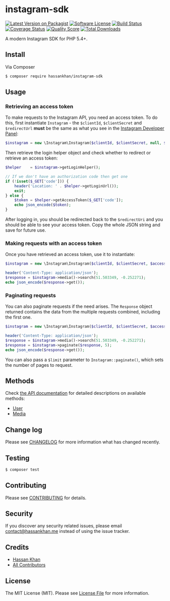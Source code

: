 # instagram-sdk

[![Latest Version on Packagist][ico-version]][link-packagist]
[![Software License][ico-license]](LICENSE.md)
[![Build Status][ico-travis]][link-travis]
[![Coverage Status][ico-scrutinizer]][link-scrutinizer]
[![Quality Score][ico-code-quality]][link-code-quality]
[![Total Downloads][ico-downloads]][link-downloads]

A modern Instagram SDK for PHP 5.4+.

## Install

Via Composer

``` bash
$ composer require hassankhan/instagram-sdk
```

## Usage

### Retrieving an access token

To make requests to the Instagram API, you need an access token. To do this, first instantiate `Instagram` - the `$clientId`, `$clientSecret` and `$redirectUrl` **must** be the same as what you see in the [Instagram Developer Panel](https://www.instagram.com/developer/clients/manage/):

``` php
$instagram = new \Instagram\Instagram($clientId, $clientSecret, null, $redirectUrl);
```

Then retrieve the login helper object and check whether to redirect or retrieve an access token:

```php
$helper    = $instagram->getLoginHelper();

// If we don't have an authorization code then get one
if (!isset($_GET['code'])) {
    header('Location: ' . $helper->getLoginUrl());
    exit;
} else {
    $token = $helper->getAccessToken($_GET['code']);
    echo json_encode($token);
}
```

After logging in, you should be redirected back to the `$redirectUri` and you should be able to see your access token. Copy the whole JSON string and save for future use.

### Making requests with an access token

Once you have retrieved an access token, use it to instantiate:

``` php
$instagram = new \Instagram\Instagram($clientId, $clientSecret, $accessToken, $redirectUrl);

header('Content-Type: application/json');
$response = $instagram->media()->search(51.503349, -0.252271);
echo json_encode($response->get());
```

### Paginating requests

You can also paginate requests if the need arises. The `Response` object returned contains the data from the multiple requests combined, including the first one.

``` php
$instagram = new \Instagram\Instagram($clientId, $clientSecret, $accessToken, $redirectUrl);

header('Content-Type: application/json');
$response = $instagram->media()->search(51.503349, -0.252271);
$response = $instagram->paginate($response, 5);
echo json_encode($response->get());
```

You can also pass a `$limit` parameter to `Instagram::paginate()`, which sets the number of pages to request.

## Methods

Check [the API documentation](http://hassankhan.me/instagram-sdk/docs/) for detailed descriptions on available methods:

- [User](http://hassankhan.me/instagram-sdk/docs/class-Instagram.Entities.User.html)
- [Media](http://hassankhan.me/instagram-sdk/docs/class-Instagram.Entities.Media.html)

## Change log

Please see [CHANGELOG](CHANGELOG.md) for more information what has changed recently.

## Testing

``` bash
$ composer test
```

## Contributing

Please see [CONTRIBUTING](CONTRIBUTING.md) for details.

## Security

If you discover any security related issues, please email contact@hassankhan.me instead of using the issue tracker.

## Credits

- [Hassan Khan][link-author]
- [All Contributors][link-contributors]

## License

The MIT License (MIT). Please see [License File](LICENSE.md) for more information.

[ico-version]: https://img.shields.io/packagist/v/hassankhan/instagram-sdk.svg?style=flat-square
[ico-license]: https://img.shields.io/badge/license-MIT-brightgreen.svg?style=flat-square
[ico-travis]: https://img.shields.io/travis/hassankhan/instagram-sdk/master.svg?style=flat-square
[ico-scrutinizer]: https://img.shields.io/scrutinizer/coverage/g/hassankhan/instagram-sdk.svg?style=flat-square
[ico-code-quality]: https://img.shields.io/scrutinizer/g/hassankhan/instagram-sdk.svg?style=flat-square
[ico-downloads]: https://img.shields.io/packagist/dt/hassankhan/instagram-sdk.svg?style=flat-square

[link-packagist]: https://packagist.org/packages/hassankhan/instagram-sdk
[link-travis]: https://travis-ci.org/hassankhan/instagram-sdk
[link-scrutinizer]: https://scrutinizer-ci.com/g/hassankhan/instagram-sdk/code-structure
[link-code-quality]: https://scrutinizer-ci.com/g/hassankhan/instagram-sdk
[link-downloads]: https://packagist.org/packages/hassankhan/instagram-sdk
[link-author]: https://github.com/hassankhan
[link-contributors]: ../../contributors
